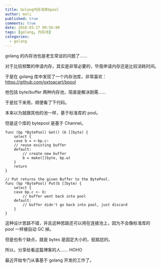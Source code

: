 ```yaml
---
title: Golang内存池库bpool
author: moli
published: true
comments: true
date: 2018-03-27 00:56:00
tags: [golang, 内存池]
categories:
  - golang
---
```


golang 的内存池也是老生常谈的问题了……

对于比较频繁的申请内存，其实是非常必要的，毕竟申请内存还是比较消耗时间。

于是在 golang 库中发现了一个内存池库，非常喜欢：https://github.com/oxtoacart/bpool

他包括 byte/buffer 两种内存池，简直是解决刚需……

于是拉下来用，顺便看了下代码。

本来以为就跟其他的池一样，基于标准库的 pool。

但是这个库的 bytepool 是基于 Channel。

```golang
func (bp *BytePool) Get() (b []byte) {
	select {
	case b = <-bp.c:
	// reuse existing buffer
	default:
		// create new buffer
		b = make([]byte, bp.w)
	}
	return
}

// Put returns the given Buffer to the BytePool.
func (bp *BytePool) Put(b []byte) {
	select {
	case bp.c <- b:
		// buffer went back into pool
	default:
		// buffer didn't go back into pool, just discard
	}
}
```

这种设计思路不错，并且这种思路还可以用在连接池上，因为不会像标准库的 pool 一样被自动 GC 掉。

但是也有个缺点，就是 bytes 是固定大小的，挺尴尬的。

所以，分享给看这篇博客的人…… HOHO

最近开始专门从事基于 golang 开发的工作了。
